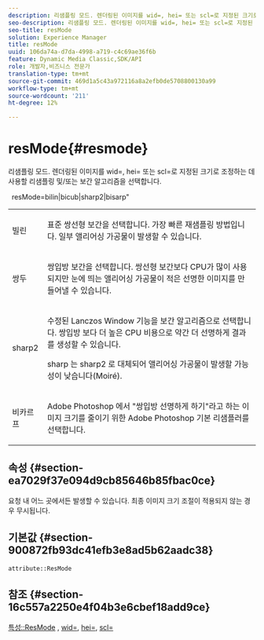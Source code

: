 ```yaml
---
description: 리샘플링 모드. 렌더링된 이미지를 wid=, hei= 또는 scl=로 지정된 크기로 조정하는 데 사용할 리샘플링 및/또는 보간 알고리즘을 선택합니다.
seo-description: 리샘플링 모드. 렌더링된 이미지를 wid=, hei= 또는 scl=로 지정된 크기로 조정하는 데 사용할 리샘플링 및/또는 보간 알고리즘을 선택합니다.
seo-title: resMode
solution: Experience Manager
title: resMode
uuid: 106da74a-d7da-4998-a719-c4c69ae36f6b
feature: Dynamic Media Classic,SDK/API
role: 개발자,비즈니스 전문가
translation-type: tm+mt
source-git-commit: 469d1a5c43a972116a8a2efb0de5708800130a99
workflow-type: tm+mt
source-wordcount: '211'
ht-degree: 12%

---
```



# resMode{#resmode}

리샘플링 모드. 렌더링된 이미지를 wid=, hei= 또는 scl=로 지정된 크기로 조정하는 데 사용할 리샘플링 및/또는 보간 알고리즘을 선택합니다.

` `resMode=bilin|bicub|sharp2|bisarp&quot;

<table id="table_AF954C101B30473FAFE9930C7B694305"> 
 <tbody> 
  <tr> 
   <td colname="col1"> <p> <span class="+ topic/ph pr-d/codeph codeph"> 빌린  </span> </p> </td> 
   <td colname="col2"> <p>표준 쌍선형 보간을 선택합니다. 가장 빠른 재샘플링 방법입니다. 일부 앨리어싱 가공물이 발생할 수 있습니다. </p> </td> 
  </tr> 
  <tr> 
   <td colname="col1"> <p> <span class="+ topic/ph pr-d/codeph codeph"> 쌍두  </span> </p> </td> 
   <td colname="col2"> <p>쌍입방 보간을 선택합니다. 쌍선형 보간보다 CPU가 많이 사용되지만 눈에 띄는 앨리어싱 가공물이 적은 선명한 이미지를 만들어낼 수 있습니다. </p> </td> 
  </tr> 
  <tr> 
   <td colname="col1"> <p> <span class="+ topic/ph pr-d/codeph codeph"> sharp2  </span> </p> </td> 
   <td colname="col2"> <p>수정된 Lanczos Window 기능을 보간 알고리즘으로 선택합니다. 쌍입방 보다 더 높은 CPU 비용으로 약간 더 선명하게 결과를 생성할 수 있습니다. </p> <p> <span class="codeph"> sharp </span> 는  <span class="codeph"> sharp2 </span>로 대체되어 앨리어싱 가공물이 발생할 가능성이 낮습니다(Moiré). </p> </td> 
  </tr> 
  <tr> 
   <td colname="col1"> <p> <span class="codeph"> 비카르프  </span> </p> </td> 
   <td colname="col2"> <p><span class="keyword"> Adobe Photoshop </span>에서 "쌍입방 선명하게 하기"라고 하는 이미지 크기를 줄이기 위한 <span class="keyword"> Adobe Photoshop </span> 기본 리샘플러를 선택합니다. </p> </td> 
  </tr> 
 </tbody> 
</table>

## 속성 {#section-ea7029f37e094d9cb85646b85fbac0ce}

요청 내 어느 곳에서든 발생할 수 있습니다. 최종 이미지 크기 조절이 적용되지 않는 경우 무시됩니다.

## 기본값 {#section-900872fb93dc41efb3e8ad5b62aadc38}

`attribute::ResMode`

## 참조 {#section-16c557a2250e4f04b3e6cbef18add9ce}

[특성::ResMode](../../../../../ir-api/material-cat/image-rendering-api-ref/c-ir-material-catalog/c-ir-attributes-reference/r-ir-cat-resmode.md#reference-fdca7eb6d5104fdeae9d6ac42251db82) ,  [wid=](../../../../../ir-api/http-protocol/image-rendering-api-ref/c-ir-http-protocol-ref/c-ir-http-protocol-command-reference/r-ir-wid.md#reference-b7e691b0624941168c94b2749ae233ec),  [hei=](../../../../../ir-api/http-protocol/image-rendering-api-ref/c-ir-http-protocol-ref/c-ir-http-protocol-command-reference/r-ir-hei.md#reference-1c08f60365a94417a39867c09cac5478),  [scl=](../../../../../ir-api/http-protocol/image-rendering-api-ref/c-ir-http-protocol-ref/c-ir-http-protocol-command-reference/r-ir-scl.md#reference-b14b51a6cbe34f0bba42880540592f29)
